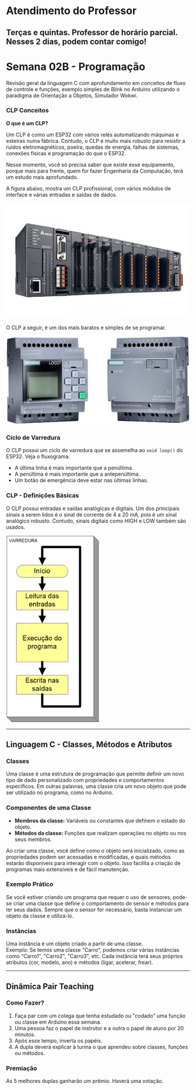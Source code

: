 # Atendimento do Professor

## Terças e quintas. Professor de horário parcial. Nesses 2 dias, podem contar comigo!



# Semana 02B - Programação

Revisão geral da linguagem C com aprofundamento em conceitos de fluxo de controle e funções, exemplo simples de Blink no Arduino utilizando o paradigma de Orientação a Objetos, Simulador Wokwi.

### CLP Conceitos

**O que é um CLP?**

Um CLP é como um ESP32 com vários relés automatizando máquinas e esteiras numa fábrica. Contudo, o CLP é muito mais robusto para resistir a ruídos eletromagnéticos, poeira, quedas de energia, falhas de sistemas, conexões físicas e programação do que o ESP32.

Nesse momento, você só precisa saber que existe esse equipamento, porque mais para frente, quem for fazer Engenharia da Computação, terá um estudo mais aprofundado.

A figura abaixo, mostra um CLP profissional, com vários módulos de interface e várias entradas e saídas de dados.

![CLP](https://github.com/agodoi/m04-semana02b/blob/main/clp01.png)

O CLP a seguir, é um dos mais baratos e simples de se programar.

![CLP](https://github.com/agodoi/m04-semana02b/blob/main/clp02.png)

### Ciclo de Varredura

O CLP possui um ciclo de varredura que se assemelha ao `void loop()` do ESP32. Veja o fluxograma:  
- A última linha é mais importante que a penúltima.  
- A penúltima é mais importante que a antepenúltima.  
- Um botão de emergência deve estar nas últimas linhas.

### CLP - Definições Básicas

O CLP possui entradas e saídas analógicas e digitais. Um dos principais sinais a serem lidos é o sinal de corrente de 4 a 20 mA, pois é um sinal analógico robusto. Contudo, sinais digitais como HIGH e LOW também são usados.

![Varredura do CLP](https://github.com/agodoi/m04-semana02b/blob/main/varreduraCLP.png)

---

## Linguagem C - Classes, Métodos e Atributos

### Classes
Uma classe é uma estrutura de programação que permite definir um novo tipo de dado personalizado com propriedades e comportamentos específicos. Em outras palavras, uma classe cria um novo objeto que pode ser utilizado no programa, como no Arduino.

### Componentes de uma Classe
- **Membros da classe:** Variáveis ou constantes que definem o estado do objeto.
- **Métodos da classe:** Funções que realizam operações no objeto ou nos seus membros.

Ao criar uma classe, você define como o objeto será inicializado, como as propriedades podem ser acessadas e modificadas, e quais métodos estarão disponíveis para interagir com o objeto. Isso facilita a criação de programas mais extensíveis e de fácil manutenção.

### Exemplo Prático
Se você estiver criando um programa que requer o uso de sensores, pode-se criar uma classe que define o comportamento do sensor e métodos para ler seus dados. Sempre que o sensor for necessário, basta instanciar um objeto da classe e utilizá-lo.

### Instâncias
Uma instância é um objeto criado a partir de uma classe.  
Exemplo: Se temos uma classe "Carro", podemos criar várias instâncias como "Carro1", "Carro2", "Carro3", etc. Cada instância terá seus próprios atributos (cor, modelo, ano) e métodos (ligar, acelerar, frear).

---

## Dinâmica Pair Teaching

### Como Fazer?

1. Faça par com um colega que tenha estudado ou "codado" uma função ou classe em Arduino essa semana.
2. Uma pessoa faz o papel de instrutor e a outra o papel de aluno por 20 minutos.
3. Após esse tempo, inverta os papéis.
4. A dupla deverá explicar à turma o que aprendeu sobre classes, funções ou métodos.

### Premiação

As 5 melhores duplas ganharão um prêmio. Haverá uma votação.
